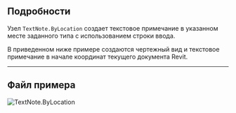 ## Подробности
Узел `TextNote.ByLocation` создает текстовое примечание в указанном месте заданного типа с использованием строки ввода.

В приведенном ниже примере создаются чертежный вид и текстовое примечание в начале координат текущего документа Revit.

___
## Файл примера

![TextNote.ByLocation](./Revit.Elements.TextNote.ByLocation_img.jpg)
